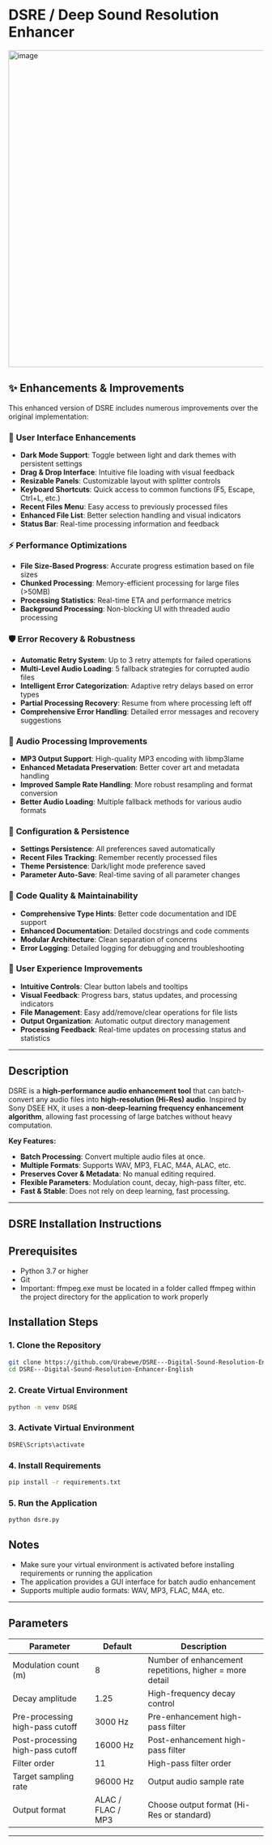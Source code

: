 # DSRE / Deep Sound Resolution Enhancer

<img width="896" height="626" alt="image" src="https://github.com/user-attachments/assets/c7747e30-82b4-4804-a458-474d0d438c7a" />

## ✨ Enhancements & Improvements

This enhanced version of DSRE includes numerous improvements over the original implementation:

### 🎨 **User Interface Enhancements**
- **Dark Mode Support**: Toggle between light and dark themes with persistent settings
- **Drag & Drop Interface**: Intuitive file loading with visual feedback
- **Resizable Panels**: Customizable layout with splitter controls
- **Keyboard Shortcuts**: Quick access to common functions (F5, Escape, Ctrl+L, etc.)
- **Recent Files Menu**: Easy access to previously processed files
- **Enhanced File List**: Better selection handling and visual indicators
- **Status Bar**: Real-time processing information and feedback

### ⚡ **Performance Optimizations**
- **File Size-Based Progress**: Accurate progress estimation based on file sizes
- **Chunked Processing**: Memory-efficient processing for large files (>50MB)
- **Processing Statistics**: Real-time ETA and performance metrics
- **Background Processing**: Non-blocking UI with threaded audio processing

### 🛡️ **Error Recovery & Robustness**
- **Automatic Retry System**: Up to 3 retry attempts for failed operations
- **Multi-Level Audio Loading**: 5 fallback strategies for corrupted audio files
- **Intelligent Error Categorization**: Adaptive retry delays based on error types
- **Partial Processing Recovery**: Resume from where processing left off
- **Comprehensive Error Handling**: Detailed error messages and recovery suggestions

### 🎵 **Audio Processing Improvements**
- **MP3 Output Support**: High-quality MP3 encoding with libmp3lame
- **Enhanced Metadata Preservation**: Better cover art and metadata handling
- **Improved Sample Rate Handling**: More robust resampling and format conversion
- **Better Audio Loading**: Multiple fallback methods for various audio formats

### 💾 **Configuration & Persistence**
- **Settings Persistence**: All preferences saved automatically
- **Recent Files Tracking**: Remember recently processed files
- **Theme Persistence**: Dark/light mode preference saved
- **Parameter Auto-Save**: Real-time saving of all parameter changes

### 🔧 **Code Quality & Maintainability**
- **Comprehensive Type Hints**: Better code documentation and IDE support
- **Enhanced Documentation**: Detailed docstrings and code comments
- **Modular Architecture**: Clean separation of concerns
- **Error Logging**: Detailed logging for debugging and troubleshooting

### 🎯 **User Experience Improvements**
- **Intuitive Controls**: Clear button labels and tooltips
- **Visual Feedback**: Progress bars, status updates, and processing indicators
- **File Management**: Easy add/remove/clear operations for file lists
- **Output Organization**: Automatic output directory management
- **Processing Feedback**: Real-time updates on processing status and statistics

---

## Description

DSRE is a **high-performance audio enhancement tool** that can batch-convert any audio files into **high-resolution (Hi-Res) audio**.
Inspired by Sony DSEE HX, it uses a **non-deep-learning frequency enhancement algorithm**, allowing fast processing of large batches without heavy computation.

**Key Features:**

* **Batch Processing**: Convert multiple audio files at once.
* **Multiple Formats**: Supports WAV, MP3, FLAC, M4A, ALAC, etc.
* **Preserves Cover & Metadata**: No manual editing required.
* **Flexible Parameters**: Modulation count, decay, high-pass filter, etc.
* **Fast & Stable**: Does not rely on deep learning, fast processing.

---

## DSRE Installation Instructions

## Prerequisites
- Python 3.7 or higher
- Git
- Important: ffmpeg.exe must be located in a folder called ffmpeg within the project directory for the application to work properly

## Installation Steps

### 1. Clone the Repository
```bash
git clone https://github.com/Urabewe/DSRE---Digital-Sound-Resolution-Enhancer-English.git
cd DSRE---Digital-Sound-Resolution-Enhancer-English
```

### 2. Create Virtual Environment
```bash
python -m venv DSRE
```

### 3. Activate Virtual Environment

```bash
DSRE\Scripts\activate
```

### 4. Install Requirements
```bash
pip install -r requirements.txt
```

### 5. Run the Application
```bash
python dsre.py
```

## Notes
- Make sure your virtual environment is activated before installing requirements or running the application
- The application provides a GUI interface for batch audio enhancement
- Supports multiple audio formats: WAV, MP3, FLAC, M4A, etc.




---

## Parameters

| Parameter                               | Default | Description                                                   |
| -------------------------------------------- | ------------- | ------------------------------------------------------------------ |
| Modulation count (m)                  | 8             | Number of enhancement repetitions, higher = more detail |
| Decay amplitude                                 | 1.25          | High-frequency decay control                              |
| Pre-processing high-pass cutoff  | 3000 Hz       | Pre-enhancement high-pass filter                        |
| Post-processing high-pass cutoff | 16000 Hz      | Post-enhancement high-pass filter                       |
| Filter order                         | 11            | High-pass filter order                                   |
| Target sampling rate                 | 96000 Hz      | Output audio sample rate                                 |
| Output format                         | ALAC / FLAC / MP3 | Choose output format (Hi-Res or standard)       |

---
